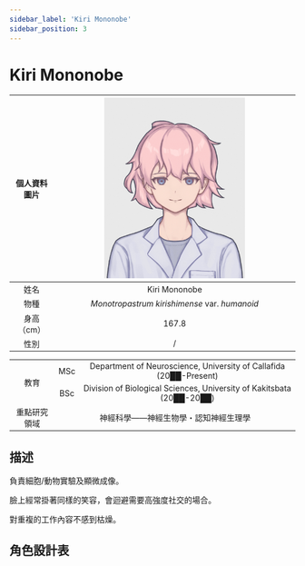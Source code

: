 ```yaml
---
sidebar_label: 'Kiri Mononobe'
sidebar_position: 3
---
```


# Kiri Mononobe

|個人資料圖片|<img src="https://raw.githubusercontent.com/Monoginryoso/ocwiki/f9a4f835313e47775f4e3e8b2c68277eeecdc058/static/img/mk-profile.svg" width="60%" />|
|:--:|:--:|
|姓名|Kiri Mononobe|
|物種|*Monotropastrum kirishimense* var. *humanoid*|
|身高（cm）|167.8|
|性別|/|
<table>
<tr>
    <td rowspan="2" align="center">教育<br/></td>
    <td align="center">MSc</td>
    <td align="center">Department of Neuroscience, University of Callafida (20██-Present)</td>
</tr>
<tr>
    <td align="center">BSc</td>
    <td align="center">Division of Biological Sciences, University of Kakitsbata (20██-20██)</td>
</tr>
<tr>
    <td align="center">重點研究領域</td>
    <td colspan="2" align="center">神經科學——神經生物學・認知神經生理學</td>
</tr>
</table>

## 描述
負責細胞/動物實驗及顯微成像。

臉上經常掛著同樣的笑容，會迴避需要高強度社交的場合。

對重複的工作內容不感到枯燥。

## 角色設計表

<img src=" "/>